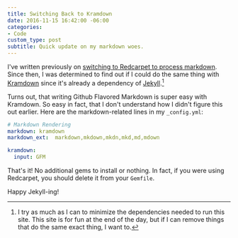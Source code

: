 ```yaml
---
title: Switching Back to Kramdown
date: 2016-11-15 16:42:00 -06:00
categories:
- Code
custom_type: post
subtitle: Quick update on my markdown woes.
---
```


I've written previously on [switching to Redcarpet to process markdown](/2015/12/switching-to-redcarpet/). Since then, I was determined to find out if I could do the same thing with [Kramdown](https://github.com/gettalong/kramdown) since it's already a dependency of [Jekyll](http://jekyllrb.com/).[^sidenote]

Turns out, that writing Github Flavored Markdown is super easy with Kramdown. So easy in fact, that I don't understand how I didn't figure this out earlier. Here are the markdown-related lines in my `_config.yml`:

```yaml
# Markdown Rendering
markdown: kramdown
markdown_ext:  markdown,mkdown,mkdn,mkd,md,mdown

kramdown:
  input: GFM
```

That's it! No additional gems to install or nothing. In fact, if you were using Redcarpet, you should delete it from your `Gemfile`.

Happy Jekyll-ing!


[^sidenote]: I try as much as I can to minimize the dependencies needed to run this site. This site is for fun at the end of the day, but if I can remove things that do the same exact thing, I want to.
